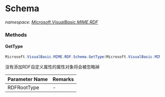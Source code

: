 ﻿# Schema
_namespace: <a href="#" onClick="load('/docs/Microsoft.VisualBasic.MIME.RDF/index.md')">Microsoft.VisualBasic.MIME.RDF</a>_





### Methods

#### GetType
```csharp
Microsoft.VisualBasic.MIME.RDF.Schema.GetType(Microsoft.VisualBasic.MIME.RDF.Serialization.RDFType)
```
没有添加RDF自定义属性的属性对象将会被忽略掉

|Parameter Name|Remarks|
|--------------|-------|
|RDFRootType|-|



